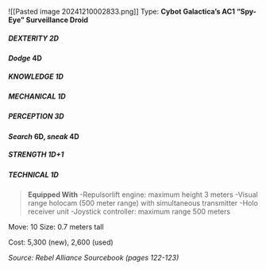 ![[Pasted image 20241210002833.png]]
Type: **Cybot Galactica’s AC1 “Spy-Eye” Surveillance Droid**
##### DEXTERITY 2D
***Dodge* 4D**
##### KNOWLEDGE 1D
##### MECHANICAL 1D
##### PERCEPTION 3D
***Search* 6D, *sneak* 4D**
##### STRENGTH 1D+1
##### TECHNICAL 1D

> **Equipped With**
> -Repulsorlift engine: maximum height 3 meters
> -Visual range holocam (500 meter range) with simultaneous transmitter
> -Holo receiver unit
> -Joystick controller: maximum range 500 meters

Move: 10
Size: 0.7 meters tall

Cost: 5,300 (new), 2,600 (used)

*Source: Rebel Alliance Sourcebook (pages 122-123)*